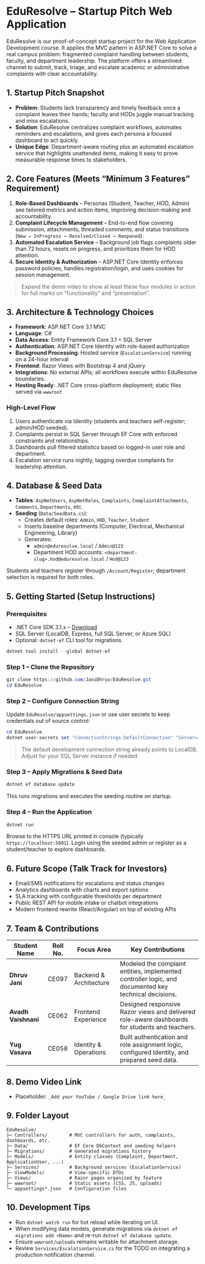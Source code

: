 # EduResolve – Startup Pitch Web Application

EduResolve is our proof-of-concept startup project for the Web Application Development course. It applies the MVC pattern in ASP.NET Core to solve a real campus problem: fragmented complaint handling between students, faculty, and department leadership. The platform offers a streamlined channel to submit, track, triage, and escalate academic or administrative complaints with clear accountability.

## 1. Startup Pitch Snapshot

- **Problem**: Students lack transparency and timely feedback once a complaint leaves their hands; faculty and HODs juggle manual tracking and miss escalations.
- **Solution**: EduResolve centralizes complaint workflows, automates reminders and escalations, and gives each persona a focused dashboard to act quickly.
- **Unique Edge**: Department-aware routing plus an automated escalation service that highlights unattended items, making it easy to prove measurable response times to stakeholders.

## 2. Core Features (Meets “Minimum 3 Features” Requirement)

1. **Role-Based Dashboards** – Personas (Student, Teacher, HOD, Admin) see tailored metrics and action items, improving decision-making and accountability.
2. **Complaint Lifecycle Management** – End-to-end flow covering submission, attachments, threaded comments, and status transitions (`New → InProgress → Resolved/Closed → Reopened`).
3. **Automated Escalation Service** – Background job flags complaints older than 72 hours, resets on progress, and prioritizes them for HOD attention.
4. **Secure Identity & Authorization** – ASP.NET Core Identity enforces password policies, handles registration/login, and uses cookies for session management.

> Expand the demo video to show at least these four modules in action for full marks on “functionality” and “presentation”.

## 3. Architecture & Technology Choices

- **Framework**: ASP.NET Core 3.1 MVC
- **Language**: C#
- **Data Access**: Entity Framework Core 3.1 + SQL Server
- **Authentication**: ASP.NET Core Identity with role-based authorization
- **Background Processing**: Hosted service (`EscalationService`) running on a 24-hour interval
- **Frontend**: Razor Views with Bootstrap 4 and jQuery
- **Integrations**: No external APIs; all workflows execute within EduResolve boundaries.
- **Hosting Ready**: .NET Core cross-platform deployment; static files served via `wwwroot`

### High-Level Flow

1. Users authenticate via Identity (students and teachers self-register; admin/HOD seeded).
2. Complaints persist in SQL Server through EF Core with enforced constraints and relationships.
3. Dashboards pull filtered statistics based on logged-in user role and department.
4. Escalation service runs nightly, tagging overdue complaints for leadership attention.

## 4. Database & Seed Data

- **Tables**: `AspNetUsers`, `AspNetRoles`, `Complaints`, `ComplaintAttachments`, `Comments`, `Departments`, etc.
- **Seeding** (`Data/SeedData.cs`):
  - Creates default roles: `Admin`, `HOD`, `Teacher`, `Student`
  - Inserts baseline departments (Computer, Electrical, Mechanical Engineering, Library)
  - Generates:
    - `admin@eduresolve.local` / `Admin@123`
    - Department HOD accounts: `<department-slug>.hod@eduresolve.local` / `Hod@123`

Students and teachers register through `/Account/Register`; department selection is required for both roles.

## 5. Getting Started (Setup Instructions)

### Prerequisites

- .NET Core SDK 3.1.x – [Download](https://dotnet.microsoft.com/en-us/download/dotnet/3.1)
- SQL Server (LocalDB, Express, full SQL Server, or Azure SQL)
- Optional: `dotnet-ef` CLI tool for migrations

```powershell
dotnet tool install --global dotnet-ef
```

### Step 1 – Clone the Repository

```powershell
git clone https://github.com/JaniDhruv/EduResolve.git
cd EduResolve
```

### Step 2 – Configure Connection String

Update `EduResolve/appsettings.json` or use user secrets to keep credentials out of source control:

```powershell
cd EduResolve
dotnet user-secrets set "ConnectionStrings:DefaultConnection" "Server=(localdb)\\MSSQLLocalDB;Database=EduResolve;Trusted_Connection=True;MultipleActiveResultSets=true"
```

> The default development connection string already points to LocalDB. Adjust for your SQL Server instance if needed.

### Step 3 – Apply Migrations & Seed Data

```powershell
dotnet ef database update
```

This runs migrations and executes the seeding routine on startup.

### Step 4 – Run the Application

```powershell
dotnet run
```

Browse to the HTTPS URL printed in console (typically `https://localhost:5001`). Login using the seeded admin or register as a student/teacher to explore dashboards.

## 6. Future Scope (Talk Track for Investors)

- Email/SMS notifications for escalations and status changes
- Analytics dashboards with charts and export options
- SLA tracking with configurable thresholds per department
- Public REST API for mobile intake or chatbot integrations
- Modern frontend rewrite (React/Angular) on top of existing APIs

## 7. Team & Contributions

| Student Name | Roll No. | Focus Area | Key Contributions |
|---------------|-----------|-------------|--------------------|
| **Dhruv Jani** | CE097 | Backend & Architecture | Modeled the complaint entities, implemented controller logic, and documented key technical decisions. |
| **Avadh Vaishnani** | CE062 | Frontend Experience | Designed responsive Razor views and delivered role-aware dashboards for students and teachers. |
| **Yug Vasava** | CE058 | Identity & Operations | Built authentication and role assignment logic, configured Identity, and prepared seed data. |

## 8. Demo Video Link

- Placeholder: `_Add your YouTube / Google Drive link here_`

## 9. Folder Layout

```
EduResolve/
├─ Controllers/        # MVC controllers for auth, complaints, dashboards, etc.
├─ Data/               # EF Core DbContext and seeding helpers
├─ Migrations/         # Generated migrations history
├─ Models/             # Entity classes (Complaint, Department, ApplicationUser, ...)
├─ Services/           # Background services (EscalationService)
├─ ViewModels/         # View-specific DTOs
├─ Views/              # Razor pages organized by feature
├─ wwwroot/            # Static assets (CSS, JS, uploads)
└─ appsettings*.json   # Configuration files
```

## 10. Development Tips

- Run `dotnet watch run` for hot reload while iterating on UI.
- When modifying data models, generate migrations via `dotnet ef migrations add <Name>` and re-run `dotnet ef database update`.
- Ensure `wwwroot/uploads` remains writable for attachment storage.
- Review `Services/EscalationService.cs` for the TODO on integrating a production notification channel.

